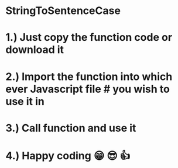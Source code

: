 # StringToSentenceCase

# 1.) Just copy the function code or download it
# 2.) Import the function into which ever Javascript file #     you wish to use it in

# 3.) Call function and use it
# 4.) Happy coding 😁 😎 👍 
